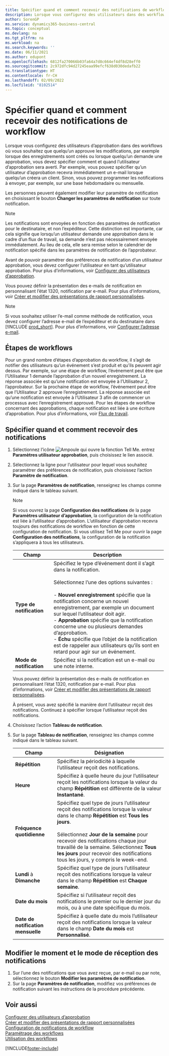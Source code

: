 ```yaml
---
title: Spécifier quand et comment recevoir des notifications de workflow
description: Lorsque vous configurez des utilisateurs dans des workflows d’approbation, vous pouvez spécifier comment et quand chaque utilisateur d’approbation reçoit des notifications.
author: SorenGP
ms.service: dynamics365-business-central
ms.topic: conceptual
ms.devlang: na
ms.tgt_pltfrm: na
ms.workload: na
ms.search.keywords: ''
ms.date: 06/11/2021
ms.author: edupont
ms.openlocfilehash: 6812fa270066b03fa64a7d8c664ef4df8d28eff0
ms.sourcegitcommit: 2c972dfc94d27245eaa99efcf638d030dedafb22
ms.translationtype: HT
ms.contentlocale: fr-CH
ms.lasthandoff: 02/09/2022
ms.locfileid: "8102514"
---
```

# <a name="specify-when-and-how-to-receive-workflow-notifications"></a>Spécifier quand et comment recevoir des notifications de workflow
Lorsque vous configurez des utilisateurs d’approbation dans des workflows où vous souhaitez que quelqu’un approuve les modifications, par exemple lorsque des enregistrements sont créés ou lorsque quelqu’un demande une approbation, vous devez spécifier comment et quand l’utilisateur d’approbation sera averti. Par exemple, vous pouvez spécifier qu’un utilisateur d’approbation recevra immédiatement un e-mail lorsque quelqu’un créera un client. Sinon, vous pouvez programmer les notifications à envoyer, par exemple, sur une base hebdomadaire ou mensuelle.

Les personnes peuvent également modifier leur paramètre de notification en choisissant le bouton **Changer les paramètres de notification** sur toute notification.  

> [!NOTE]
> Les notifications sont envoyées en fonction des paramètres de notification pour le destinataire, et non l’expéditeur. Cette distinction est importante, car cela signifie que lorsqu’un utilisateur demande une approbation dans le cadre d’un flux de travail, sa demande n’est pas nécessairement envoyée immédiatement. Au lieu de cela, elle sera remise selon le calendrier de notification spécifié dans les paramètres de notification de l’approbateur. 

Avant de pouvoir paramétrer des préférences de notification d’un utilisateur approbation, vous devez configurer l’utilisateur en tant qu’utilisateur approbation. Pour plus d’informations, voir [Configurer des utilisateurs d’approbation](across-how-to-set-up-approval-users.md).  

Vous pouvez définir la présentation des e-mails de notification en personnalisant l’état 1320, notification par e-mail. Pour plus d’informations, voir [Créer et modifier des présentations de rapport personnalisées](ui-how-create-custom-report-layout.md).  

> [!NOTE]
> Si vous souhaitez utiliser l’e-mail comme méthode de notification, vous devez configurer l’adresse e-mail de l’expéditeur et du destinataire dans [!INCLUDE [prod_short](includes/prod_short.md)]. Pour plus d’informations, voir [Configurer l’adresse e-mail](admin-how-setup-email.md).

## <a name="steps-in-workflows"></a>Étapes de workflows 
Pour un grand nombre d’étapes d’approbation du workflow, il s’agit de notifier des utilisateurs qu’un événement s’est produit et qu’ils peuvent agir dessus. Par exemple, sur une étape de workflow, l’événement peut être que l’Utilisateur 1 demande l’approbation d’un nouvel enregistrement. La réponse associée est qu’une notification est envoyée à l’Utilisateur 2, l’approbateur. Sur la prochaine étape de workflow, l’événement peut être que l’Utilisateur 2 approuve l’enregistrement. La réponse associée est qu’une notification est envoyée à l’Utilisateur 3 afin de commencer un processus avec l’enregistrement approuvé. Pour les étapes de workflow concernant des approbations, chaque notification est liée à une écriture d’approbation. Pour plus d’informations, voir [Flux de travail](across-workflow.md).  

## <a name="specify-when-and-how-users-receive-notifications"></a>Spécifier quand et comment recevoir des notifications  

1.  Sélectionnez l’icône ![Ampoule qui ouvre la fonction Tell Me.](media/ui-search/search_small.png "Dites-moi ce que vous voulez faire") entrez **Paramètres utilisateur approbation**, puis choisissez le lien associé.  
2.  Sélectionnez la ligne pour l’utilisateur pour lequel vous souhaitez paramétrer des préférences de notification, puis choisissez l’action **Paramètre de notification**.  
3.  Sur la page **Paramètres de notification**, renseignez les champs comme indiqué dans le tableau suivant.  

    > [!NOTE]
    > Si vous ouvrez la page **Configuration des notifications** de la page **Paramètres utilisateur d’approbation**, la configuration de la notification est liée à l’utilisateur d’approbation. L’utilisateur d’approbation recevra toujours des notifications de workflow en fonction de cette configuration de notification. Si vous utilisez Tell Me pour ouvrir la page **Configuration des notifications**, la configuration de la notification s’appliquera à tous les utilisateurs.  

    |Champ|Description|  
    |---------------------------------|---------------------------------------|  
    |**Type de notification**|Spécifiez le type d’événement dont il s’agit dans la notification.<br /><br /> Sélectionnez l’une des options suivantes :<br /><br /> -   **Nouvel enregistrement** spécifie que la notification concerne un nouvel enregistrement, par exemple un document sur lequel l’utilisateur doit agir.<br />-   **Approbation** spécifie que la notification concerne une ou plusieurs demandes d’approbation.<br />-   **Échu** spécifie que l’objet de la notification est de rappeler aux utilisateurs qu’ils sont en retard pour agir sur un événement.|  
    |**Mode de notification**|Spécifiez si la notification est un e-mail ou une note interne.|

    Vous pouvez définir la présentation des e-mails de notification en personnalisant l’état 1320, notification par e-mail. Pour plus d’informations, voir [Créer et modifier des présentations de rapport personnalisées](ui-how-create-custom-report-layout.md).

    À présent, vous avez spécifié la manière dont l’utilisateur reçoit des notifications. Continuez à spécifier lorsque l’utilisateur reçoit des notifications.  

4.  Choisissez l’action **Tableau de notification**.  
5.  Sur la page **Tableau de notification**, renseignez les champs comme indiqué dans le tableau suivant.  

    |Champ|Désignation|  
    |---------------------------------|---------------------------------------|  
    |**Répétition**|Spécifiez la périodicité à laquelle l’utilisateur reçoit des notifications.|  
    |**Heure**|Spécifiez à quelle heure du jour l’utilisateur reçoit les notifications lorsque la valeur du champ **Répétition** est différente de la valeur **Instantané**.|  
    |**Fréquence quotidienne**|Spécifiez quel type de jours l’utilisateur reçoit des notifications lorsque la valeur dans le champ **Répétition** est **Tous les jours**.<br /><br /> Sélectionnez **Jour de la semaine** pour recevoir des notifications chaque jour travaillé de la semaine. Sélectionnez **Tous les jours** pour recevoir des notifications tous les jours, y compris le week-end.|  
    |**Lundi** à **Dimanche**|Spécifiez quel type de jours l’utilisateur reçoit des notifications lorsque la valeur dans le champ **Répétition** est **Chaque semaine**.|  
    |**Date du mois**|Spécifiez si l’utilisateur reçoit des notifications le premier ou le dernier jour du mois, ou à une date spécifique du mois.|  
    |**Date de notification mensuelle**|Spécifiez à quelle date du mois l’utilisateur reçoit des notifications lorsque la valeur dans le champ **Date du mois** est **Personnalisé**.|  

## <a name="change-when-and-how-you-receive-notifications"></a>Modifier le moment et le mode de réception des notifications  
1.  Sur l’une des notifications que vous avez reçue, par e-mail ou par note, sélectionnez le bouton **Modifier les paramètres de notification**.  
2.  Sur la page **Paramètres de notification**, modifiez vos préférences de notification suivant les instructions de la procédure précédente.  

## <a name="see-also"></a>Voir aussi  
 [Configurer des utilisateurs d’approbation](across-how-to-set-up-approval-users.md)   
 [Créer et modifier des présentations de rapport personnalisées](ui-how-create-custom-report-layout.md)   
 [Configuration de notifications de workflow](across-setting-up-workflow-notifications.md)   
 [Paramétrage des workflows](across-set-up-workflows.md)   
 [Utilisation des workflows](across-use-workflows.md)


[!INCLUDE[footer-include](includes/footer-banner.md)]